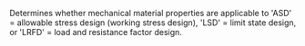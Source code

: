 ﻿Determines whether mechanical material properties are applicable to 'ASD' = allowable stress design (working stress design), 'LSD' = limit state design, or 'LRFD' = load and resistance factor design.
